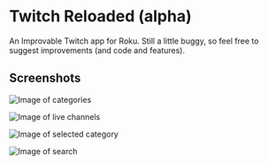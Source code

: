 # Twitch Reloaded (alpha)
An Improvable Twitch app for Roku. Still a little buggy, so feel free to suggest improvements (and code and features).

## Screenshots
![Image of categories](https://i.imgur.com/M6nS93X.jpg)

![Image of live channels](https://i.imgur.com/mFmkztf.jpg)

![Image of selected category](https://i.imgur.com/ulzJFuK.jpg)

![Image of search](https://i.imgur.com/EMXEfUE.jpg)
